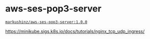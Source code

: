 # aws-ses-pop3-server

[`markushinz/aws-ses-pop3-server:1.0.0`](https://hub.docker.com/r/markushinz/aws-ses-pop3-server)

https://minikube.sigs.k8s.io/docs/tutorials/nginx_tcp_udp_ingress/

